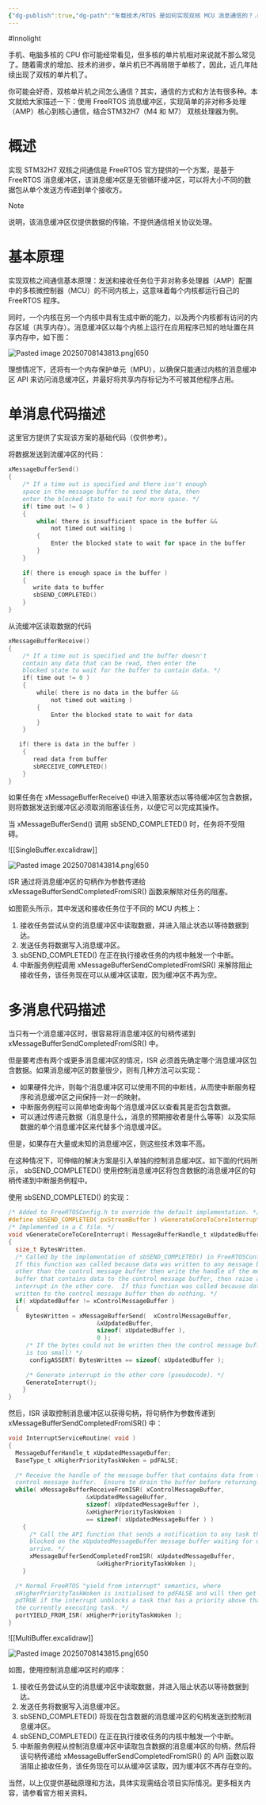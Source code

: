 ```yaml
---
{"dg-publish":true,"dg-path":"车载技术/RTOS 是如何实现双核 MCU 消息通信的？.md","permalink":"/车载技术/RTOS 是如何实现双核 MCU 消息通信的？/","created":"2025-07-08T14:35:00.512+08:00","updated":"2025-07-08T15:06:25.213+08:00"}
---
```


#Innolight

手机、电脑多核的 CPU 你可能经常看见，但多核的单片机相对来说就不那么常见了。随着需求的增加、技术的进步，单片机已不再局限于单核了，因此，近几年陆续出现了双核的单片机了。

你可能会好奇，双核单片机之间怎么通信？其实，通信的方式和方法有很多种。本文就给大家描述一下：使用 FreeRTOS 消息缓冲区，实现简单的非对称多处理（AMP）核心到核心通信，结合STM32H7（M4 和 M7） 双核处理器为例。

# 概述

实现 STM32H7 双核之间通信是 FreeRTOS 官方提供的一个方案，是基于 FreeRTOS 消息缓冲区，该消息缓冲区是无锁循环缓冲区，可以将大小不同的数据包从单个发送方传递到单个接收方。


> [!NOTE]
> 说明，该消息缓冲区仅提供数据的传输，不提供通信相关协议处理。

# 基本原理

实现双核之间通信基本原理：发送和接收任务位于非对称多处理器（AMP）配置中的多核微控制器（MCU）的不同内核上，这意味着每个内核都运行自己的 FreeRTOS 程序。

同时，一个内核在另一个内核中具有生成中断的能力，以及两个内核都有访问的内存区域（共享内存）。消息缓冲区以每个内核上运行在应用程序已知的地址置在共享内存中，如下图：

![Pasted image 20250708143813.png|650](/img/user/0.Asset/resource/Pasted%20image%2020250708143813.png)

理想情况下，还将有一个内存保护单元（MPU），以确保只能通过内核的消息缓冲区 API 来访问消息缓冲区，并最好将共享内存标记为不可被其他程序占用。

# 单消息代码描述

这里官方提供了实现该方案的基础代码（仅供参考）。

将数据发送到流缓冲区的代码：

``` c
xMessageBufferSend()
{    
    /* If a time out is specified and there isn't enough    
    space in the message buffer to send the data, then    
    enter the blocked state to wait for more space. */    
    if( time out != 0 )    
    {        
        while( there is insufficient space in the buffer &&            
            not timed out waiting )        
        {            
            Enter the blocked state to wait for space in the buffer        
        }    
    }
    
    if( there is enough space in the buffer )    
    {        
       write data to buffer        
       sbSEND_COMPLETED()    
    }
}
```

从流缓冲区读取数据的代码

``` c
xMessageBufferReceive()
{    
    /* If a time out is specified and the buffer doesn't    
    contain any data that can be read, then enter the    
    blocked state to wait for the buffer to contain data. */    
    if( time out != 0 )    
    {        
        while( there is no data in the buffer &&               
            not timed out waiting )        
        {            
            Enter the blocked state to wait for data        
        }    
    }
    
   if( there is data in the buffer )    
    {        
       read data from buffer        
       sbRECEIVE_COMPLETED()    
    }
}
```

如果任务在 xMessageBufferReceive() 中进入阻塞状态以等待缓冲区包含数据，则将数据发送到缓冲区必须取消阻塞该任务，以便它可以完成其操作。

当 xMessageBufferSend() 调用 sbSEND_COMPLETED() 时，任务将不受阻碍。

![[SingleBuffer.excalidraw]]

![Pasted image 20250708143814.png|650](/img/user/0.Asset/resource/Pasted%20image%2020250708143814.png)

ISR 通过将消息缓冲区的句柄作为参数传递给 xMessageBufferSendCompletedFromISR() 函数来解除对任务的阻塞。

如图箭头所示，其中发送和接收任务位于不同的 MCU 内核上：

1. 接收任务尝试从空的消息缓冲区中读取数据，并进入阻止状态以等待数据到达。
2. 发送任务将数据写入消息缓冲区。
3. sbSEND_COMPLETED() 在正在执行接收任务的内核中触发一个中断。
4. 中断服务例程调用 xMessageBufferSendCompletedFromISR() 来解除阻止接收任务，该任务现在可以从缓冲区读取，因为缓冲区不再为空。

# 多消息代码描述

当只有一个消息缓冲区时，很容易将消息缓冲区的句柄传递到 xMessageBufferSendCompletedFromISR() 中。

但是要考虑有两个或更多消息缓冲区的情况，ISR 必须首先确定哪个消息缓冲区包含数据。如果消息缓冲区的数量很少，则有几种方法可以实现：

- 如果硬件允许，则每个消息缓冲区可以使用不同的中断线，从而使中断服务程序和消息缓冲区之间保持一对一的映射。
- 中断服务例程可以简单地查询每个消息缓冲区以查看其是否包含数据。
- 可以通过传递元数据（消息是什么，消息的预期接收者是什么等等）以及实际数据的单个消息缓冲区来代替多个消息缓冲区。

但是，如果存在大量或未知的消息缓冲区，则这些技术效率不高。

在这种情况下，可伸缩的解决方案是引入单独的控制消息缓冲区。如下面的代码所示， sbSEND_COMPLETED() 使用控制消息缓冲区将包含数据的消息缓冲区的句柄传递到中断服务例程中。  

使用 sbSEND_COMPLETED() 的实现：

``` c
/* Added to FreeRTOSConfig.h to override the default implementation. */
#define sbSEND_COMPLETED( pxStreamBuffer ) vGenerateCoreToCoreInterrupt( pxStreamBuffer )
/* Implemented in a C file. */
void vGenerateCoreToCoreInterrupt( MessageBufferHandle_t xUpdatedBuffer )
{
  size_t BytesWritten.
  /* Called by the implementation of sbSEND_COMPLETED() in FreeRTOSConfig.h.    
  If this function was called because data was written to any message buffer    
  other than the control message buffer then write the handle of the message    
  buffer that contains data to the control message buffer, then raise an    
  interrupt in the other core.  If this function was called because data was    
  written to the control message buffer then do nothing. */    
  if( xUpdatedBuffer != xControlMessageBuffer )    
  {        
     BytesWritten = xMessageBufferSend(  xControlMessageBuffer,                                            
                         &xUpdatedBuffer,                                            
                         sizeof( xUpdatedBuffer ),                                            
                         0 );
     /* If the bytes could not be written then the control message buffer        
     is too small! */        
      configASSERT( BytesWritten == sizeof( xUpdatedBuffer );
      
     /* Generate interrupt in the other core (pseudocode). */        
     GenerateInterrupt();    
    }
}
```

然后，ISR 读取控制消息缓冲区以获得句柄，将句柄作为参数传递到 xMessageBufferSendCompletedFromISR() 中：

``` c
void InterruptServiceRoutine( void )
{
  MessageBufferHandle_t xUpdatedMessageBuffer;
  BaseType_t xHigherPriorityTaskWoken = pdFALSE;
   
  /* Receive the handle of the message buffer that contains data from the    
  control message buffer.  Ensure to drain the buffer before returning. */    
  while( xMessageBufferReceiveFromISR( xControlMessageBuffer,                                         
                      &xUpdatedMessageBuffer,                                         
                      sizeof( xUpdatedMessageBuffer ),                                         
                      &xHigherPriorityTaskWoken )                                           
                      == sizeof( xUpdatedMessageBuffer ) )    
    {        
      /* Call the API function that sends a notification to any task that is        
      blocked on the xUpdatedMessageBuffer message buffer waiting for data to        
      arrive. */        
      xMessageBufferSendCompletedFromISR( xUpdatedMessageBuffer,                                            
                         &xHigherPriorityTaskWoken );    
    }
   
  /* Normal FreeRTOS "yield from interrupt" semantics, where    
  xHigherPriorityTaskWoken is initialised to pdFALSE and will then get set to    
  pdTRUE if the interrupt unblocks a task that has a priority above that of    
  the currently executing task. */    
  portYIELD_FROM_ISR( xHigherPriorityTaskWoken );
}
```

![[MultiBuffer.excalidraw]]

![Pasted image 20250708143815.png|650](/img/user/0.Asset/resource/Pasted%20image%2020250708143815.png)

如图，使用控制消息缓冲区时的顺序：

1. 接收任务尝试从空的消息缓冲区中读取数据，并进入阻止状态以等待数据到达。
2. 发送任务将数据写入消息缓冲区。
3. sbSEND_COMPLETED() 将现在包含数据的消息缓冲区的句柄发送到控制消息缓冲区。
4. sbSEND_COMPLETED() 在正在执行接收任务的内核中触发一个中断。
5. 中断服务例程从控制消息缓冲区中读取包含数据的消息缓冲区的句柄，然后将该句柄传递给 xMessageBufferSendCompletedFromISR() 的 API 函数以取消阻止接收任务，该任务现在可以从缓冲区读取，因为缓冲区不再存在空的。

当然，以上仅提供基础原理和方法，具体实现需结合项目实际情况。更多相关内容，请参看官方相关资料。